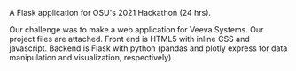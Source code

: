 A Flask application for OSU's 2021 Hackathon (24 hrs).

Our challenge was to make a web application for Veeva Systems.
Our project files are attached.
Front end is HTML5 with inline CSS and javascript.
Backend is Flask with python (pandas and plotly express for data manipulation and visualization, respectively).


